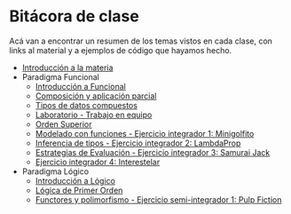 # Bitácora de clase

Acá van a encontrar un resumen de los temas vistos en cada clase, con links al material y a ejemplos de código que hayamos hecho.

- [Introducción a la materia](https://github.com/pdep-mit/bitacora-de-clase/blob/master/clase-01.md)
- Paradigma Funcional
  - [Introducción a Funcional](https://github.com/pdep-mit/bitacora-de-clase/blob/master/clase-02.md)
  - [Composición y aplicación parcial](https://github.com/pdep-mit/bitacora-de-clase/blob/master/clase-03.md)
  - [Tipos de datos compuestos](https://github.com/pdep-mit/bitacora-de-clase/blob/master/clase-04.md)
  - [Laboratorio - Trabajo en equipo](https://github.com/pdep-mit/bitacora-de-clase/blob/master/clase-05.md)
  - [Orden Superior](https://github.com/pdep-mit/bitacora-de-clase/blob/master/clase-06.md)
  - [Modelado con funciones - Ejercicio integrador 1: Minigolfito](https://github.com/pdep-mit/bitacora-de-clase/blob/master/clase-07.md)
  - [Inferencia de tipos - Ejercicio integrador 2: LambdaProp](https://github.com/pdep-mit/bitacora-de-clase/blob/master/clase-08.md)
  - [Estrategias de Evaluación - Ejercicio integrador 3: Samurai Jack](https://github.com/pdep-mit/bitacora-de-clase/blob/master/clase-09.md)
  - [Ejercicio integrador 4: Interestelar](https://github.com/pdep-mit/bitacora-de-clase/blob/master/clase-10.md)
- Paradigma Lógico
  - [Introducción a Lógico](https://github.com/pdep-mit/bitacora-de-clase/blob/master/clase-11.md)
  - [Lógica de Primer Orden](https://github.com/pdep-mit/bitacora-de-clase/blob/master/clase-12.md)
  - [Functores y polimorfismo - Ejercicio semi-integrador 1: Pulp Fiction](https://github.com/pdep-mit/bitacora-de-clase/blob/master/clase-13.md)
